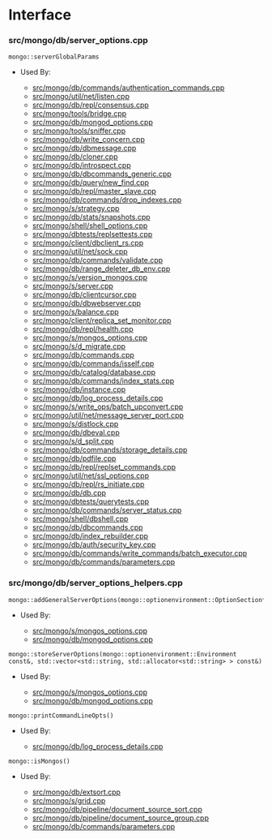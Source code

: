 
# Interface

### src/mongo/db/server\_options.cpp

<div></div>

    mongo::serverGlobalParams

- Used By:

    - [src/mongo/db/commands/authentication\_commands.cpp](../../../authentication)
    - [src/mongo/util/net/listen.cpp](../../../network\_core)
    - [src/mongo/db/repl/consensus.cpp](../../../replication)
    - [src/mongo/tools/bridge.cpp](../../../tools)
    - [src/mongo/db/mongod\_options.cpp](../../../mongos\_and\_mongod\_mains)
    - [src/mongo/tools/sniffer.cpp](../../../tools)
    - [src/mongo/db/write\_concern.cpp](../../../replication)
    - [src/mongo/db/dbmessage.cpp](../../../network\_core)
    - [src/mongo/db/cloner.cpp](../../../storage\_layer\_structure)
    - [src/mongo/db/introspect.cpp](../../../client\_and\_operation\_tracking)
    - [src/mongo/db/dbcommands\_generic.cpp](../../../database\_commands)
    - [src/mongo/db/query/new\_find.cpp](../../../core\_query\_system)
    - [src/mongo/db/repl/master\_slave.cpp](../../../replication)
    - [src/mongo/db/commands/drop\_indexes.cpp](../../../database\_commands)
    - [src/mongo/s/strategy.cpp](../../../sharding)
    - [src/mongo/db/stats/snapshots.cpp](../../../utilities)
    - [src/mongo/shell/shell\_options.cpp](../../../mongo\_shell)
    - [src/mongo/dbtests/replsettests.cpp](../../../unit\_tests)
    - [src/mongo/client/dbclient\_rs.cpp](../../../cpp\_client\_driver)
    - [src/mongo/util/net/sock.cpp](../../../network\_core)
    - [src/mongo/db/commands/validate.cpp](../../../database\_commands)
    - [src/mongo/db/range\_deleter\_db\_env.cpp](../../../sharding)
    - [src/mongo/s/version\_mongos.cpp](../../../sharding)
    - [src/mongo/s/server.cpp](../../../mongos\_and\_mongod\_mains)
    - [src/mongo/db/clientcursor.cpp](../../../client\_and\_operation\_tracking)
    - [src/mongo/db/dbwebserver.cpp](../../../web\_server)
    - [src/mongo/s/balance.cpp](../../../sharding)
    - [src/mongo/client/replica\_set\_monitor.cpp](../../../cpp\_client\_driver)
    - [src/mongo/db/repl/health.cpp](../../../replication)
    - [src/mongo/s/mongos\_options.cpp](../../../mongos\_and\_mongod\_mains)
    - [src/mongo/s/d\_migrate.cpp](../../../sharding)
    - [src/mongo/db/commands.cpp](../../../database\_commands)
    - [src/mongo/db/commands/isself.cpp](../../../database\_commands)
    - [src/mongo/db/catalog/database.cpp](../../../storage\_layer\_structure)
    - [src/mongo/db/commands/index\_stats.cpp](../../../database\_commands)
    - [src/mongo/db/instance.cpp](../../../storage\_layer\_structure)
    - [src/mongo/db/log\_process\_details.cpp](../../../logging\_system)
    - [src/mongo/s/write\_ops/batch\_upconvert.cpp](../../../write\_commands)
    - [src/mongo/util/net/message\_server\_port.cpp](../../../network\_core)
    - [src/mongo/s/distlock.cpp](../../../sharding)
    - [src/mongo/db/dbeval.cpp](../../../database\_commands)
    - [src/mongo/s/d\_split.cpp](../../../sharding)
    - [src/mongo/db/commands/storage\_details.cpp](../../../database\_commands)
    - [src/mongo/db/pdfile.cpp](../../../storage\_layer\_structure)
    - [src/mongo/db/repl/replset\_commands.cpp](../../../replication)
    - [src/mongo/util/net/ssl\_options.cpp](../../../ssl)
    - [src/mongo/db/repl/rs\_initiate.cpp](../../../replication)
    - [src/mongo/db/db.cpp](../../../mongos\_and\_mongod\_mains)
    - [src/mongo/dbtests/querytests.cpp](../../../unit\_tests)
    - [src/mongo/db/commands/server\_status.cpp](../../../database\_commands)
    - [src/mongo/shell/dbshell.cpp](../../../mongo\_shell)
    - [src/mongo/db/dbcommands.cpp](../../../database\_commands)
    - [src/mongo/db/index\_rebuilder.cpp](../../../indexing)
    - [src/mongo/db/auth/security\_key.cpp](../../../authentication)
    - [src/mongo/db/commands/write\_commands/batch\_executor.cpp](../../../write\_commands)
    - [src/mongo/db/commands/parameters.cpp](../../../database\_commands)

### src/mongo/db/server\_options\_helpers.cpp

<div></div>

    mongo::addGeneralServerOptions(mongo::optionenvironment::OptionSection*)

- Used By:

    - [src/mongo/s/mongos\_options.cpp](../../../mongos\_and\_mongod\_mains)
    - [src/mongo/db/mongod\_options.cpp](../../../mongos\_and\_mongod\_mains)

<div></div>

    mongo::storeServerOptions(mongo::optionenvironment::Environment const&, std::vector<std::string, std::allocator<std::string> > const&)

- Used By:

    - [src/mongo/s/mongos\_options.cpp](../../../mongos\_and\_mongod\_mains)
    - [src/mongo/db/mongod\_options.cpp](../../../mongos\_and\_mongod\_mains)

<div></div>

    mongo::printCommandLineOpts()

- Used By:

    - [src/mongo/db/log\_process\_details.cpp](../../../logging\_system)

<div></div>

    mongo::isMongos()

- Used By:

    - [src/mongo/db/extsort.cpp](../../../aggregation\_framework)
    - [src/mongo/s/grid.cpp](../../../sharding)
    - [src/mongo/db/pipeline/document\_source\_sort.cpp](../../../aggregation\_framework)
    - [src/mongo/db/pipeline/document\_source\_group.cpp](../../../aggregation\_framework)
    - [src/mongo/db/commands/parameters.cpp](../../../database\_commands)
